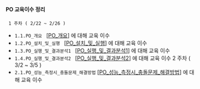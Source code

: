 #### PO 교육이수 정리 

     1 주차 ( 2/22 ~ 2/26 )
+ ```1.1.PO_개요 ``` [[PO_개요]] 에 대해 교육 이수
+ ```1.2.PO_설치_및_실행 ``` [[PO_설치_및_실행]]  에 대해 교육 이수
+ ```1.3.PO_실행_및_결과분석1 ``` [[PO_실행_및_결과분석1]]  에 대해 교육 이수
+ ```1.4.PO_실행_및_결과분석2 ``` [[PO_실행_및_결과분석2]]  에 대해 교육 이수
     2 주차 ( 3/2 ~ 3/5 )
+ ```2.1.PO_성능_측정시_충돌문제_해결방법``` [[PO_성능_측정시_충돌문제_해결방법]]  에 대해 교육 이수

[PO_개요]: /1week/1.1.PO_개요.md
[PO_설치_및_실행]: /1week/1.2.PO_설치_및_실행.md
[PO_실행_및_결과분석1]: /1week/1.3.PO_실행_및_결과분석1.md
[PO_실행_및_결과분석2]: /1week/1.4.PO_실행_및_결과분석2.md
[PO_성능_측정시_충돌문제_해결방법]: /1week/2.1.PO_성능_측정시_충돌문제_해결방법.md
